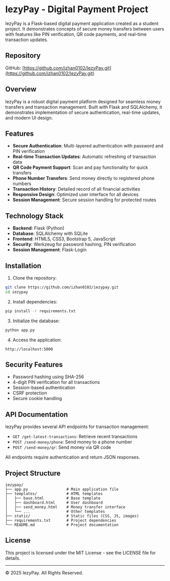 # IezyPay - Digital Payment Project

IezyPay is a Flask-based digital payment application created as a student project. It demonstrates concepts of secure money transfers between users with features like PIN verification, QR code payments, and real-time transaction updates.

## Repository

GitHub: [https://github.com/izhan0102/IezyPay.git](https://github.com/izhan0102/IezyPay.git)

## Overview

IezyPay is a robust digital payment platform designed for seamless money transfers and transaction management. Built with Flask and SQLAlchemy, it demonstrates implementation of secure authentication, real-time updates, and modern UI design.

## Features

- **Secure Authentication**: Multi-layered authentication with password and PIN verification
- **Real-time Transaction Updates**: Automatic refreshing of transaction data
- **QR Code Payment Support**: Scan and pay functionality for quick transfers
- **Phone Number Transfers**: Send money directly to registered phone numbers
- **Transaction History**: Detailed record of all financial activities
- **Responsive Design**: Optimized user interface for all devices
- **Session Management**: Secure session handling for protected routes

## Technology Stack

- **Backend**: Flask (Python)
- **Database**: SQLAlchemy with SQLite
- **Frontend**: HTML5, CSS3, Bootstrap 5, JavaScript
- **Security**: Werkzeug for password hashing, PIN verification
- **Session Management**: Flask-Login

## Installation

1. Clone the repository:
```bash
git clone https://github.com/izhan0102/iezypay.git
cd iezypay
```

2. Install dependencies:
```bash
pip install -r requirements.txt
```

3. Initialize the database:
```bash
python app.py
```

4. Access the application:
```
http://localhost:5000
```

## Security Features

- Password hashing using SHA-256
- 4-digit PIN verification for all transactions
- Session-based authentication
- CSRF protection
- Secure cookie handling

## API Documentation

IezyPay provides several API endpoints for transaction management:

- `GET /get-latest-transactions`: Retrieve recent transactions
- `POST /send-money/phone`: Send money to a phone number
- `POST /send-money/qr`: Send money via QR code

All endpoints require authentication and return JSON responses.

## Project Structure

```
iezypay/
├── app.py                 # Main application file
├── templates/             # HTML templates
│   ├── base.html          # Base template
│   ├── dashboard.html     # User dashboard
│   ├── send_money.html    # Money transfer interface
│   └── ...                # Other templates
├── static/                # Static files (CSS, JS, images)
├── requirements.txt       # Project dependencies
└── README.md              # Project documentation
```



## License

This project is licensed under the MIT License - see the LICENSE file for details.


---

© 2025 IezyPay. All Rights Reserved. 